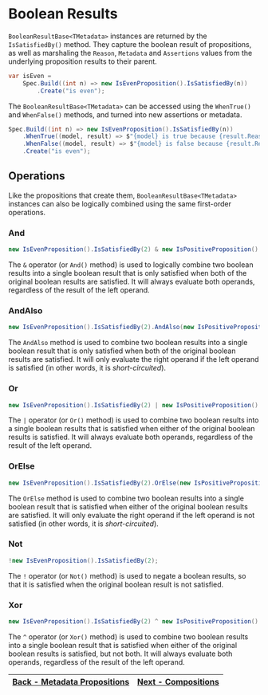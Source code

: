﻿# Boolean Results

`BooleanResultBase<TMetadata>` instances are returned by the `IsSatisfiedBy()` method. They capture the boolean result
of propositions, as well as marshaling the `Reason`, `Metadata` and `Assertions`
values from the underlying proposition results to their parent.

```csharp
var isEven =
    Spec.Build((int n) => new IsEvenProposition().IsSatisfiedBy(n))
        .Create("is even");
```

The `BooleanResultBase<TMetadata>` can be accessed using the `WhenTrue()` and `WhenFalse()` methods, and turned into new
assertions or metadata.

```csharp
Spec.Build((int n) => new IsEvenProposition().IsSatisfiedBy(n))
    .WhenTrue((model, result) => $"{model} is true because {result.Reason}")
    .WhenFalse((model, result) => $"{model} is false because {result.Reason}")
    .Create("is even");
```

## Operations

Like the propositions that create them, `BooleanResultBase<TMetadata>` instances can also be logically combined using
the same first-order operations.

### And

```csharp
new IsEvenProposition().IsSatisfiedBy(2) & new IsPositiveProposition().IsSatisfiedBy(2);
```

The `&` operator (or `And()` method) is used to logically combine two boolean results into a single boolean result that
is only satisfied when both of the original boolean results are satisfied. It will always evaluate both operands,
regardless of the result of the left operand.

### AndAlso

```csharp
new IsEvenProposition().IsSatisfiedBy(2).AndAlso(new IsPositiveProposition().IsSatisfiedBy(2));
```

The `AndAlso` method is used to combine two boolean results into a single boolean result that is only satisfied when
both of the original boolean results are satisfied. It will only evaluate the right operand if the left operand is
satisfied (in other words, it is _short-circuited_).

### Or

```csharp
new IsEvenProposition().IsSatisfiedBy(2) | new IsPositiveProposition().IsSatisfiedBy(2);
```

The `|` operator (or `Or()` method) is used to combine two boolean results into a single boolean results that is
satisfied when either of the original boolean results is satisfied. It will always evaluate both operands, regardless of
the result of the left operand.

### OrElse

```csharp
new IsEvenProposition().IsSatisfiedBy(2).OrElse(new IsPositiveProposition().IsSatisfiedBy(2));
```

The `OrElse` method is used to combine two boolean results into a single boolean result that is satisfied when either of
the original boolean results are satisfied. It will only evaluate the right operand if the left operand is not
satisfied (in other words, it is _short-circuited_).

### Not

```csharp
!new IsEvenProposition().IsSatisfiedBy(2);
```

The `!` operator (or `Not()` method) is used to negate a boolean results, so that it is satisfied when the original
boolean result is not satisfied.

### Xor

```csharp
new IsEvenProposition().IsSatisfiedBy(2) ^ new IsPositiveProposition().IsSatisfiedBy(2);
```

The `^` operator (or `Xor()` method) is used to combine two boolean results into a single boolean result that is
satisfied when either of the original boolean results is satisfied, but not both. It will always evaluate both operands,
regardless of the result of the left operand.

| [Back - Metadata Propositions](./5.MetadataProposition.md) | [Next - Compositions](./7.Compositions.md) |
|:----------------------------------------------------------:|:------------------------------------------:|

